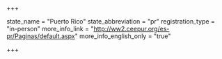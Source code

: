 +++

state_name = "Puerto Rico"
state_abbreviation = "pr"
registration_type = "in-person"
more_info_link = "http://ww2.ceepur.org/es-pr/Paginas/default.aspx"
more_info_english_only = "true"

+++